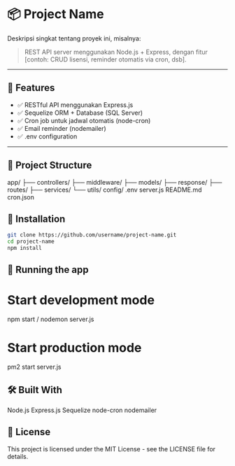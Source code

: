 # 📦 Project Name

Deskripsi singkat tentang proyek ini, misalnya:

> REST API server menggunakan Node.js + Express, dengan fitur [contoh: CRUD lisensi, reminder otomatis via cron, dsb].

---

## 🚀 Features

- ✅ RESTful API menggunakan Express.js
- ✅ Sequelize ORM + Database (SQL Server)
- ✅ Cron job untuk jadwal otomatis (node-cron)
- ✅ Email reminder (nodemailer)
- ✅ .env configuration

---

## 📁 Project Structure

app/
├── controllers/
├── middleware/
├── models/
├── response/
├── routes/
├── services/
└── utils/
config/
.env
server.js
README.md
cron.json

## 🔧 Installation

```bash
git clone https://github.com/username/project-name.git
cd project-name
npm install
```

## 🧪 Running the app

# Start development mode

npm start / nodemon server.js

# Start production mode

pm2 start server.js

## 🛠️ Built With

Node.js
Express.js
Sequelize
node-cron
nodemailer

## 📜 License

This project is licensed under the MIT License - see the LICENSE file for details.

